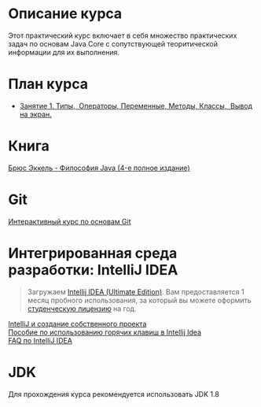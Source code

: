 Описание курса
================
Этот практический курс включает в себя множество практических задач по основам Java Core c сопутствующей теоритической информации для их выполнения. 

План курса
================
* [Занятие 1. Типы,  Операторы, Переменные, Методы, Классы,  Вывод на экран.](src/main/java/lesson01/Lesson01.md)

Книга
================
[Брюс Эккель - Философия Java (4-е полное издание)](https://vk.com/doc26879026_509770285?hash=fa3da4b350f9bf50e8&dl=0dcca71095c327a139)

Git
================
[Интерактивный курс по основам Git](https://learngitbranching.js.org)

Интегрированная среда разработки: IntelliJ IDEA
================
> Загружаем [Intellij IDEA (Ultimate Edition)](https://www.jetbrains.com/idea/). Вам предоставляется 1 месяц пробного использования, за который вы можете оформить [студенческую лицензию](https://www.jetbrains.com/student/) на год.

[IntelliJ и создание собственного проекта](https://javarush.ru/quests/lectures/questsyntax.level03.lecture09)<br>
[Пособие по использованию горячих клавиш в Intellij Idea](https://devcolibri.com/горячие-клавиши-intellij-idea/)<br>
[FAQ по IntelliJ IDEA](https://javarush.ru/groups/posts/1278-faq-po-intellij-idea)<br>

JDK
================
Для прохождения курса рекомендуется использовать JDK 1.8